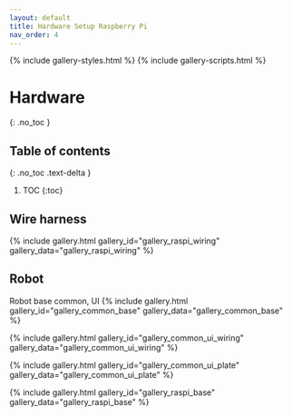 ```yaml
---
layout: default
title: Hardware Setup Raspberry Pi
nav_order: 4
---
```


{% include gallery-styles.html %}
{% include gallery-scripts.html %}

# Hardware
{: .no_toc }

## Table of contents
{: .no_toc .text-delta }

1. TOC
{:toc}

## Wire harness

{% include gallery.html gallery_id="gallery_raspi_wiring" gallery_data="gallery_raspi_wiring" %}

## Robot

Robot base common, UI
{% include gallery.html gallery_id="gallery_common_base" gallery_data="gallery_common_base" %}

{% include gallery.html gallery_id="gallery_common_ui_wiring" gallery_data="gallery_common_ui_wiring" %}

{% include gallery.html gallery_id="gallery_common_ui_plate" gallery_data="gallery_common_ui_plate" %}

{% include gallery.html gallery_id="gallery_raspi_base" gallery_data="gallery_raspi_base" %}
